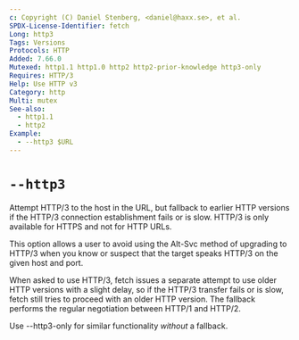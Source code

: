 ```yaml
---
c: Copyright (C) Daniel Stenberg, <daniel@haxx.se>, et al.
SPDX-License-Identifier: fetch
Long: http3
Tags: Versions
Protocols: HTTP
Added: 7.66.0
Mutexed: http1.1 http1.0 http2 http2-prior-knowledge http3-only
Requires: HTTP/3
Help: Use HTTP v3
Category: http
Multi: mutex
See-also:
  - http1.1
  - http2
Example:
  - --http3 $URL
---
```


# `--http3`

Attempt HTTP/3 to the host in the URL, but fallback to earlier HTTP versions
if the HTTP/3 connection establishment fails or is slow. HTTP/3 is only
available for HTTPS and not for HTTP URLs.

This option allows a user to avoid using the Alt-Svc method of upgrading to
HTTP/3 when you know or suspect that the target speaks HTTP/3 on the given
host and port.

When asked to use HTTP/3, fetch issues a separate attempt to use older HTTP
versions with a slight delay, so if the HTTP/3 transfer fails or is slow, fetch
still tries to proceed with an older HTTP version. The fallback performs the
regular negotiation between HTTP/1 and HTTP/2.

Use --http3-only for similar functionality *without* a fallback.
